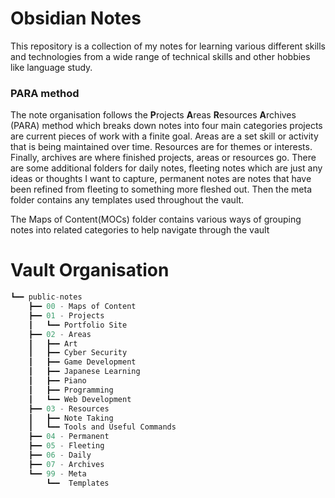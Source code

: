 # Obsidian Notes

This repository is a collection of my notes for learning various different skills and technologies from a wide range of technical skills and other hobbies like language study.

### PARA method

The note organisation follows the **P**rojects **A**reas **R**esources **A**rchives (PARA) method which breaks down notes into four main categories projects are current pieces of work with a finite goal. Areas are a set skill or activity that is being maintained over time. Resources are for themes or interests. Finally, archives are where finished projects, areas or resources go. There are some additional folders for daily notes, fleeting notes which are just any ideas or thoughts I want to capture, permanent notes are notes that have been refined from fleeting to something more fleshed out. Then the meta folder contains any templates used throughout the vault.


The Maps of Content(MOCs) folder contains various ways of grouping notes into related categories to help navigate through the vault

# Vault Organisation
```rust
┗━━ public-notes  
    ┣━━ 00 - Maps of Content  
    ┣━━ 01 - Projects  
    ┃   ┗━━ Portfolio Site  
    ┣━━ 02 - Areas  
    ┃   ┣━━ Art  
    ┃   ┣━━ Cyber Security  
    ┃   ┣━━ Game Development  
    ┃   ┣━━ Japanese Learning  
    ┃   ┣━━ Piano  
    ┃   ┣━━ Programming  
    ┃   ┗━━ Web Development  
    ┣━━ 03 - Resources  
    ┃   ┣━━ Note Taking  
    ┃   ┗━━ Tools and Useful Commands  
    ┣━━ 04 - Permanent  
    ┣━━ 05 - Fleeting  
    ┣━━ 06 - Daily  
    ┣━━ 07 - Archives  
    ┗━━ 99 - Meta  
        ┗━━  Templates  
```
